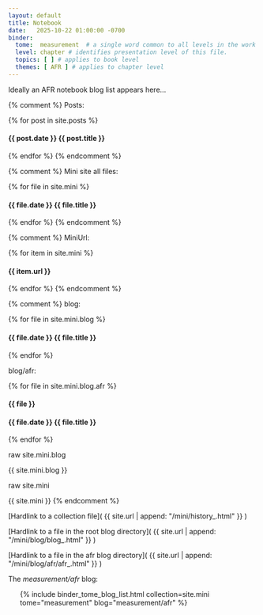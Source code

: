 ```yaml
---
layout: default
title: Notebook
date:   2025-10-22 01:00:00 -0700
binder:
  tome:  measurement  # a single word common to all levels in the work 
  level: chapter # identifies presentation level of this file.
  topics: [ ] # applies to book level
  themes: [ AFR ] # applies to chapter level
---
```


Ideally an AFR notebook blog list appears here...

{% comment %}
Posts:

{% for post in site.posts %}
  <h4> {{ post.date }} {{ post.title }} </h4>
{% endfor %}
{% endcomment %}

{% comment %}
Mini site all files:

{% for file in site.mini %}
  <h4> {{ file.date }} {{ file.title }} </h4>
{% endfor %}
{% endcomment %}

{% comment %}
MiniUrl:

{% for item in site.mini %}
  <h4> {{ item.url }} </h4>
{% endfor %}
{% endcomment %}

{% comment %}
blog:

{% for file in site.mini.blog %}
  <h4> {{ file.date }} {{ file.title }} </h4>
{% endfor %}

blog/afr:

{% for file in site.mini.blog.afr %}
  <h4> {{ file }} </h4>
  <h4> {{ file.date }} {{ file.title }} </h4>
{% endfor %}

raw site.mini.blog

{{ site.mini.blog }}

raw site.mini

{{ site.mini }}
{% endcomment %}


[Hardlink to a collection file]( {{ site.url | append: "/mini/history_.html" }} )

[Hardlink to a file in the root blog directory]( {{ site.url | append: "/mini/blog/blog_.html" }} )

[Hardlink to a file in the afr blog directory]( {{ site.url | append: "/mini/blog/afr/afr_.html" }} )

The *measurement/afr* blog:
<div>
  <ol>
  {% include binder_tome_blog_list.html collection=site.mini tome="measurement" blog="measurement/afr" %}
  </ol>
</div>
